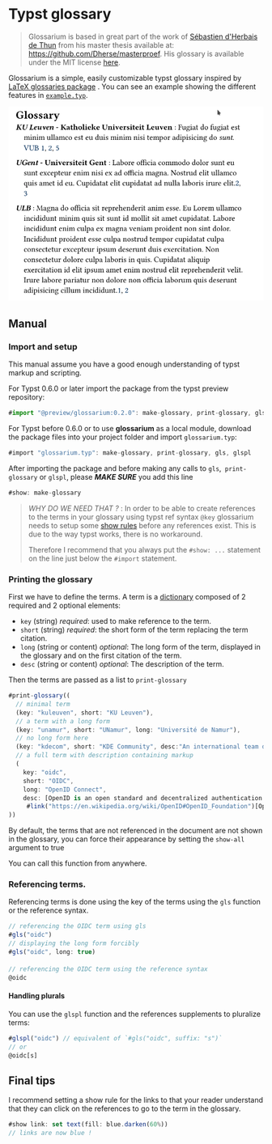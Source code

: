 # Typst glossary

> Glossarium is based in great part of the work of [Sébastien d'Herbais de Thun](https://github.com/Dherse) from his master thesis available at: <https://github.com/Dherse/masterproef>. His glossary is available under the MIT license [here](https://github.com/Dherse/masterproef/blob/main/elems/acronyms.typ).

Glossarium is a simple, easily customizable typst glossary inspired by [LaTeX glossaries package](https://www.ctan.org/pkg/glossaries) . You can see an example showing the different features in [`example.typ`](example/example.typ).

![Screenshot](example/example.png)

## Manual 

### Import and setup

This manual assume you have a good enough understanding of typst markup and scripting. 

For Typst 0.6.0 or later import the package from the typst preview repository:

```ts
#import "@preview/glossarium:0.2.0": make-glossary, print-glossary, gls, glspl 
```

For Typst before 0.6.0 or to use **glossarium** as a local module, download the package files into your project folder and import `glossarium.typ`:

```js
#import "glossarium.typ": make-glossary, print-glossary, gls, glspl 
```

After importing the package and before making any calls to `gls`,` print-glossary` or `glspl`, please ***MAKE SURE*** you add this line
```js
#show: make-glossary
```

> *WHY DO WE NEED THAT ?* : In order to be able to create references to the terms in your glossary using typst ref syntax `@key` glossarium needs to setup some [show rules](https://typst.app/docs/tutorial/advanced-styling/) before any references exist. This is due to the way typst works, there is no workaround.
>
>Therefore I recommend that you always put the `#show: ...` statement on the line just below the `#import` statement.


### Printing the glossary

First we have to define the terms. 
A term is a [dictionary](https://typst.app/docs/reference/types/dictionary/) composed of 2 required and 2 optional elements: 

- `key` (string) *required*: used to make reference to the term.
- `short` (string) *required*: the short form of the term replacing the term citation. 
- `long` (string or content) *optional*: The long form of the term, displayed in the glossary and on the first citation of the term. 
- `desc` (string or content) *optional*: The description of the term.

Then the terms are passed as a list to `print-glossary`

```ts
#print-glossary((
  // minimal term
  (key: "kuleuven", short: "KU Leuven"),
  // a term with a long form
  (key: "unamur", short: "UNamur", long: "Université de Namur"),
  // no long form here
  (key: "kdecom", short: "KDE Community", desc:"An international team developing and distributing Open Source software."),
  // a full term with description containing markup
  (
    key: "oidc", 
    short: "OIDC", 
    long: "OpenID Connect", 
    desc: [OpenID is an open standard and decentralized authentication protocol promoted by the non-profit
     #link("https://en.wikipedia.org/wiki/OpenID#OpenID_Foundation")[OpenID Foundation].]),
))
```

By default, the terms that are not referenced in the document are not shown in the glossary, you can force their appearance by setting the `show-all` argument to true

You can call this function from anywhere.

### Referencing terms.

Referencing terms is done using the key of the terms using the `gls` function or the reference syntax.

```ts
// referencing the OIDC term using gls
#gls("oidc")
// displaying the long form forcibly
#gls("oidc", long: true)

// referencing the OIDC term using the reference syntax
@oidc
```

#### Handling plurals

You can use the `glspl` function and the references supplements to pluralize terms:

```ts
#glspl("oidc") // equivalent of `#gls("oidc", suffix: "s")`
// or
@oidc[s]
```

## Final tips

I recommend setting a show rule for the links to that your reader understand that they can click on the references to go to the term in the glossary.

```ts
#show link: set text(fill: blue.darken(60%))
// links are now blue ! 
```
